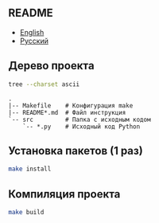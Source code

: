 ## README

- [English](README.md)
- [Русский](README-ru.md)

## Дерево проекта

```bash
tree --charset ascii
```

```
.
|-- Makefile    # Конфигурация make
|-- README*.md  # Файл инструкция
`-- src         # Папка с исходным кодом
    `-- *.py    # Исходный код Python
```

## Установка пакетов (1 раз)

```bash
make install
```

## Компиляция проекта

```bash
make build
```
